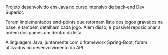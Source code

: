 Projeto desenvolvido em Java no curso intensivo de back-end Dev Superior.

Foram implementados end-points que retornam lista dos jogos gravados na base, e também detalham cada jogo. Além disso, é possível reposicionar a ordem dos games um dentro da lista.

A linguagem Java, juntamente com o framework Spring-Boot, foram utilizados no desenvolvimento da API.
